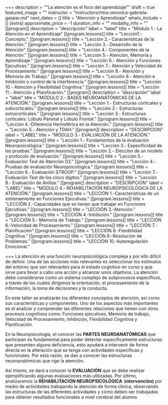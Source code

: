 +++
description = "\"La atención es el foco del aprendizaje\""
draft = true
featured_image = ""
instructor = "instructors/mtra.veronica-gabriela-gaspar.md"
next_dates = []
title = "Atención y Aprendizaje"
whats_include = []
[extra]
approximate_price = -1
duration_info = ""
modality_info = ""
[[program]]
description = "descripción"
label = "label"
title = "Módulo 1.- La Atención en el Aprendizaje"
[[program.lessons]]
title = "Lección1.- Concepto."
[[program.lessons]]
title = "Lección 2.- Características de la Atención."
[[program.lessons]]
title = "Lección 3.- Desarrollo de la Atención"
[[program.lessons]]
title = "Lección 4.- Componentes de la Atención."
[[program.lessons]]
title = "Lección 5.- Atención, Memoria y Aprendizaje."
[[program.lessons]]
title = "Lección 6.- Atención y Funciones Ejecutivas."
[[program.lessons]]
title = "Lección 7.- Atención y Velocidad de Procesamiento."
[[program.lessons]]
title = "Lección 8.- Atención y Memoria de Trabajo."
[[program.lessons]]
title = "Lección 9.- Atención e Inhibición o control de la interferencia."
[[program.lessons]]
title = "Lección 10.- Atención y Flexibilidad Cognitiva."
[[program.lessons]]
title = "Lección 11.- Atención y Planificación."
[[program]]
description = "descripción"
label = "label"
title = "MÓDULO 2.- BASES NEUROANATÓMICAS DE LA ATENCIÓN."
[[program.lessons]]
title = "Lección 1.- Estructuras corticales y subcorticales."
[[program.lessons]]
title = "Lección 2.- Estructuras extracorticales."
[[program.lessons]]
title = "Lección 3.- Estructuras corticales: Lóbulo Parietal y Lóbulo Frontal."
[[program.lessons]]
title = "Lección 4.-Diferencia Hemisférica en la Atención."
[[program.lessons]]
title = "Lección 5.- Atención y TDAH."
[[program]]
description = "DESCRIPCION"
label = "LABEL"
title = "MÓDULO 3.- EVALUACIÓN DE LA ATENCIÓN."
[[program.lessons]]
title = "Lección 1.- Fundamentos de la evaluación Neuropsicológica."
[[program.lessons]]
title = "Lección 3.- Especificidad de las pruebas."
[[program.lessons]]
title = "Lección 2.- Elección de un modelo y protocolo de evaluación."
[[program.lessons]]
title = "Lección 5.- Evaluación Test de Atención D2."
[[program.lessons]]
title = "Lección 4.- Pruebas de evaluación Neuropsicológica."
[[program.lessons]]
title = "Lección 6.- Evaluación STROOP."
[[program.lessons]]
title = "Lección 7.- Evaluación Test de los cinco dígitos."
[[program.lessons]]
title = "Lección 8.- Evaluación de Anillas."
[[program]]
description = "DESCRIPCION"
label = "LABEL"
title = "MÓDULO 4.- REHABILITACIÓN NEUROPSICOLÓGICA DE LA ATENCIÓN."
[[program.lessons]]
title = "LECCIÓN 1.-Características de un entrenamiento en Funciones Ejecutivas."
[[program.lessons]]
title = "LECCIÓN 2.-Capacidades que se tienen que trabajar en Funciones Ejecutivas."
[[program.lessons]]
title = "LECCIÓN 3.-Atención."
[[program.lessons]]
title = "LECCIÓN 4.-Inhibición."
[[program.lessons]]
title = "LECCIÓN 5.- Memoria de Trabajo."
[[program.lessons]]
title = "LECCIÓN 6.-Velocidad de Procesamiento."
[[program.lessons]]
title = "LECCIÓN 7.-Planificación"
[[program.lessons]]
title = "LECCIÓN 8.-Flexibilidad Cognitiva."
[[program.lessons]]
title = "LECCIÓN 9.-Resolución de Problemas."
[[program.lessons]]
title = "LECCIÓN 10.-Autoregulación Emocional."

+++
La atención es una función neuropsicológica compleja y por ello difícil de definir. Una de las acciones más relevantes es seleccionar los estímulos del entorno que son relevantes para el estado cognitivo en curso y que sirve para llevar a cabo una acción y alcanzar unos objetivos. La atención debe considerarse como un sistema complejo de subprocesos específicos, a través de los cuales dirigimos la orientación, el procesamiento de la información, la toma de decisiones y la conducta.

En este taller se analizarán los diferentes conceptos de atención, así como sus características y componentes. Uno de los aspectos más importantes es el analizar y comprender las diferentes relaciones que tienen con otros procesos cognitivos como: Funciones ejecutivas, Memoria de trabajo, Velocidad de Procesamiento, Inhibición, Flexibilidad Cognitiva y Planificación.

En la Neuropsicología, el conocer las **PARTES NEUROANATÓMICAS** que participan es fundamental para poder detectar específicamente estructuras que presenten alguna deficiencia, esto ayudará a intervenir de forma directa en la alteración que se tenga con actividades específicas y funcionales. Por esta razón, se dan a conocer las estructuras neuroanatómicas que rige la atención.

Así mismo, se dará a conocer la **EVALUACIÓN** que se debe realizar ejemplificando algunas evaluaciones más utilizadas. Por último, analizaremos la **REHABILITACIÓN NEUROPSICOLÓGICA** (**intervención)** por medio de actividades trabajando la atención de forma clínica, observando las estructuras de las diferentes actividades y cómo deben ser trabajadas para obtener resultados funcionales a nivel cerebral del alumno.
